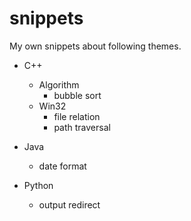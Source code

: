 snippets
========

My own snippets about following themes.

* C++
    * Algorithm
        * bubble sort
    * Win32
        * file relation
        * path traversal

* Java
    * date format

* Python
    * output redirect

